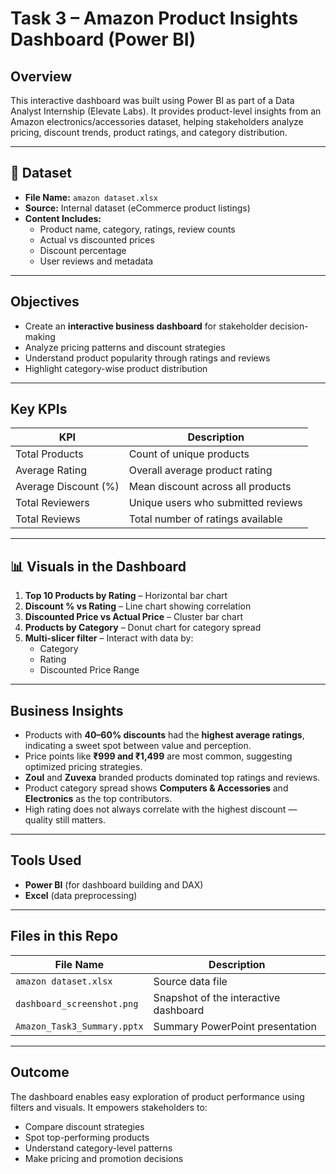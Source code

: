 #  Task 3 – Amazon Product Insights Dashboard (Power BI)

## Overview
This interactive dashboard was built using Power BI as part of a Data Analyst Internship (Elevate Labs). It provides product-level insights from an Amazon electronics/accessories dataset, helping stakeholders analyze pricing, discount trends, product ratings, and category distribution.

---

## 📁 Dataset
- **File Name:** `amazon dataset.xlsx`
- **Source:** Internal dataset (eCommerce product listings)
- **Content Includes:**
  - Product name, category, ratings, review counts
  - Actual vs discounted prices
  - Discount percentage
  - User reviews and metadata

---

##  Objectives
- Create an **interactive business dashboard** for stakeholder decision-making
- Analyze pricing patterns and discount strategies
- Understand product popularity through ratings and reviews
- Highlight category-wise product distribution

---

## Key KPIs
| KPI                    | Description                                 |
|------------------------|---------------------------------------------|
| Total Products       | Count of unique products                    |
| Average Rating        | Overall average product rating              |
| Average Discount (%) | Mean discount across all products           |
| Total Reviewers      | Unique users who submitted reviews          |
| Total Reviews        | Total number of ratings available           |

---

## 📊 Visuals in the Dashboard

1. **Top 10 Products by Rating** – Horizontal bar chart
2. **Discount % vs Rating** – Line chart showing correlation
3. **Discounted Price vs Actual Price** – Cluster bar chart
4. **Products by Category** – Donut chart for category spread
5. **Multi-slicer filter** – Interact with data by:
   - Category
   - Rating
   - Discounted Price Range

---

##  Business Insights

- Products with **40–60% discounts** had the **highest average ratings**, indicating a sweet spot between value and perception.
- Price points like **₹999 and ₹1,499** are most common, suggesting optimized pricing strategies.
- **Zoul** and **Zuvexa** branded products dominated top ratings and reviews.
- Product category spread shows **Computers & Accessories** and **Electronics** as the top contributors.
- High rating does not always correlate with the highest discount — quality still matters.

---

## Tools Used
- **Power BI** (for dashboard building and DAX)
- **Excel** (data preprocessing)
  

---

## Files in this Repo

| File Name                     | Description                                |
|------------------------------|--------------------------------------------|
| `amazon dataset.xlsx`        | Source data file                           |
| `dashboard_screenshot.png`   | Snapshot of the interactive dashboard      |
| `Amazon_Task3_Summary.pptx`  | Summary PowerPoint presentation            |
                               

---

##  Outcome
The dashboard enables easy exploration of product performance using filters and visuals. It empowers stakeholders to:
- Compare discount strategies
- Spot top-performing products
- Understand category-level patterns
- Make pricing and promotion decisions



